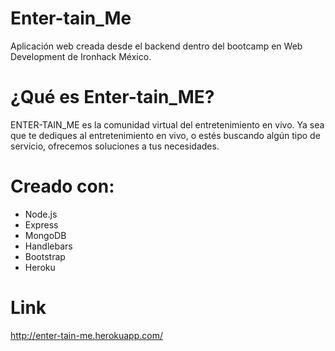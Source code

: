 # Enter-tain_Me
Aplicación web creada desde el backend dentro del bootcamp en Web Development de Ironhack México.

# ¿Qué es Enter-tain_ME?
ENTER-TAIN_ME es la comunidad virtual del entretenimiento en vivo. Ya sea que te dediques al entretenimiento en vivo, o estés buscando algún tipo de servicio, ofrecemos soluciones a tus necesidades. 

# Creado con:
- Node.js
- Express
- MongoDB
- Handlebars
- Bootstrap
- Heroku

# Link
http://enter-tain-me.herokuapp.com/
